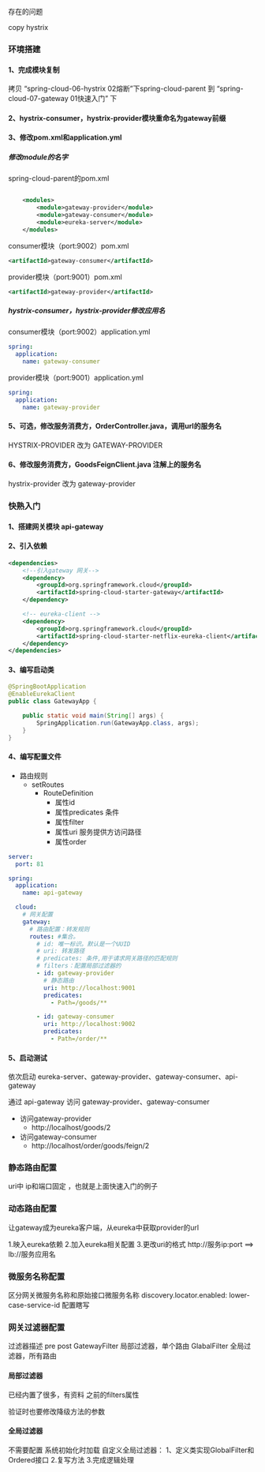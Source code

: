 存在的问题

copy hystrix
### 环境搭建

#### 1、完成模块复制
拷贝 “spring-cloud-06-hystrix 02熔断”下spring-cloud-parent 到 “spring-cloud-07-gateway 01快速入门”  下

#### 2、hystrix-consumer，hystrix-provider模块重命名为gateway前缀

#### 3、修改pom.xml和application.yml
##### 修改module的名字
spring-cloud-parent的pom.xml
```xml

    <modules>
        <module>gateway-provider</module>
        <module>gateway-consumer</module>
        <module>eureka-server</module>
    </modules>

```

consumer模块（port:9002）pom.xml
```xml
<artifactId>gateway-consumer</artifactId>
```

provider模块（port:9001）pom.xml
```xml
<artifactId>gateway-provider</artifactId>
```

##### hystrix-consumer，hystrix-provider修改应用名
consumer模块（port:9002）application.yml
```yaml
spring:
  application:
    name: gateway-consumer
```

provider模块（port:9001）application.yml
```yaml
spring:
  application:
    name: gateway-provider 
```

#### 5、可选，修改服务消费方，OrderController.java，调用url的服务名
HYSTRIX-PROVIDER 改为 GATEWAY-PROVIDER

#### 6、修改服务消费方，GoodsFeignClient.java 注解上的服务名
hystrix-provider 改为 gateway-provider

### 快熟入门
#### 1、搭建网关模块 api-gateway

#### 2、引入依赖
```xml
<dependencies>
    <!--引入gateway 网关-->
    <dependency>
        <groupId>org.springframework.cloud</groupId>
        <artifactId>spring-cloud-starter-gateway</artifactId>
    </dependency>

    <!-- eureka-client -->
    <dependency>
        <groupId>org.springframework.cloud</groupId>
        <artifactId>spring-cloud-starter-netflix-eureka-client</artifactId>
    </dependency>
</dependencies>
```

#### 3、编写启动类
```java
@SpringBootApplication
@EnableEurekaClient
public class GatewayApp {

    public static void main(String[] args) {
        SpringApplication.run(GatewayApp.class, args);
    }
}

```
#### 4、编写配置文件
- 路由规则
    - setRoutes
        - RouteDefinition
            - 属性id 
            - 属性predicates 条件
            - 属性filter 
            - 属性uri 服务提供方访问路径
            - 属性order
    
```yaml
server:
  port: 81

spring:
  application:
    name: api-gateway

  cloud:
    # 网关配置
    gateway:
      # 路由配置：转发规则
      routes: #集合。
        # id: 唯一标识。默认是一个UUID
        # uri: 转发路径
        # predicates: 条件,用于请求网关路径的匹配规则
        # filters：配置局部过滤器的
        - id: gateway-provider
          # 静态路由
          uri: http://localhost:9001
          predicates:
            - Path=/goods/**

        - id: gateway-consumer
          uri: http://localhost:9002
          predicates:
            - Path=/order/**

```
#### 5、启动测试
依次启动 eureka-server、gateway-provider、gateway-consumer、api-gateway

通过 api-gateway 访问 gateway-provider、gateway-consumer
- 访问gateway-provider
    - http://localhost/goods/2
- 访问gateway-consumer
    - http://localhost/order/goods/feign/2

### 静态路由配置
uri中 ip和端口固定 ，也就是上面快速入门的例子


### 动态路由配置
让gateway成为eureka客户端，从eureka中获取provider的url

1.映入eureka依赖
2.加入eureka相关配置
3.更改uri的格式
http://服务ip:port ==> lb://服务应用名

### 微服务名称配置
区分网关微服务名称和原始接口微服务名称
discovery.locator.enabled: 
lower-case-service-id 配置瞎写


### 网关过滤器配置
过滤器描述
pre post
GatewayFilter 局部过滤器，单个路由
GlabalFilter 全局过滤器，所有路由

#### 局部过滤器
已经内置了很多，有资料
之前的filters属性

验证时也要修改降级方法的参数

#### 全局过滤器
不需要配置
系统初始化时加载
自定义全局过滤器：
1、定义类实现GlobalFilter和Ordered接口
2.复写方法
3.完成逻辑处理


